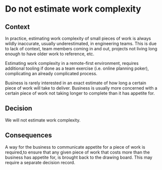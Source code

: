 # Do not estimate work complexity

## Context
In practice, estimating work complexity of small pieces of work is always wildly inaccurate, usually underestimated, in engineering teams. This is due to lack of context, team members coming in and out, projects not living long enough to have older work to reference, etc.

Estimating work complexity in a remote-first environment, requires additional tooling if done as a team exercise (i.e. online planning poker), complicating an already complicated process.

Business is rarely interested in an exact estimate of how long a certain piece of work will take to deliver. Business is usually more concerned with a certain piece of work not taking longer to complete than it has appetite for.

## Decision
We will not estimate work complexity.

## Consequences
A way for the business to communicate appetite for a piece of work is required,to ensure that any given piece of work that costs more than the business has appetite for, is brought back to the drawing board. This may require a separate decision record.
